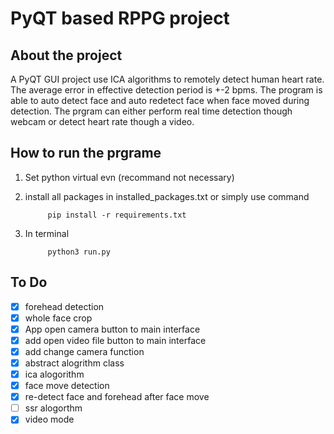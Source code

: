 # PyQT based RPPG project 

## About the project 
A PyQT GUI project use ICA algorithms to remotely detect human heart rate. The average error in effective detection period is +-2 bpms. The program is able to auto detect face and auto redetect face when face moved during detection. The prgram can either perform real time detection though webcam or detect heart rate though a video. 

## How to run the prgrame

1. Set python virtual evn (recommand not necessary)


2. install all packages in installed_packages.txt or simply use command 

            pip install -r requirements.txt 

3. In terminal 

            python3 run.py 



## To Do 
- [x] forehead detection 
- [x] whole face crop 
- [x] App open camera button to main interface 
- [x] add open video file button to main interface 
- [x] add change camera function 
- [x] abstract alogrithm class 
- [x] ica alogorithm
- [x] face move detection 
- [x] re-detect face and forehead after face move  
- [ ] ssr alogorthm 
- [x] video mode 